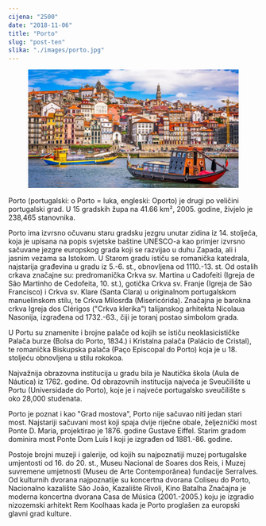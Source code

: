 ```yaml
---
cijena: "2500"
date: "2018-11-06"
title: "Porto"
slug: "post-ten"
slika: "./images/porto.jpg"
---
```


<!-- markdownlint-disable MD033 -->

<figure class="figure">
    <img src="./images/porto.jpg" alt="Title"/>
</figure>

Porto (portugalski: o Porto = luka, engleski: Oporto) je drugi po veličini portugalski grad. U 15 gradskih župa na 41.66 km², 2005. godine, živjelo je 238,465 stanovnika.

Porto ima izvrsno očuvanu staru gradsku jezgru unutar zidina iz 14. stoljeća, koja je upisana na popis svjetske baštine UNESCO-a kao primjer izvrsno sačuvane jezgre europskog grada koji se razvijao u duhu Zapada, ali i jasnim vezama sa Istokom. U Starom gradu ističu se romanička katedrala, najstarija građevina u gradu iz 5.-6. st., obnovljena od 1110.-13. st. Od ostalih crkava značajne su: predromanička Crkva sv. Martina u Cadofeiti (Igreja de São Martinho de Cedofeita, 10. st.), gotička Crkva sv. Franje (Igreja de São Francisco) i Crkva sv. Klare (Santa Clara) u originalnom portugalskom manuelinskom stilu, te Crkva Milosrđa (Misericórida). Značajna je barokna crkva Igreja dos Clérigos ("Crkva klerika") talijanskog arhitekta Nicolaua Nasonija, izgrađena od 1732.-63., čiji je toranj postao simbolom grada.

U Portu su znamenite i brojne palače od kojih se ističu neoklasicističke Palača burze (Bolsa do Porto, 1834.) i Kristalna palača (Palácio de Cristal), te romanička Biskupska palača (Paço Episcopal do Porto) koja je u 18. stoljeću obnovljena u stilu rokokoa.

Najvažnija obrazovna institucija u gradu bila je Nautička škola (Aula de Náutica) iz 1762. godine. Od obrazovnih institucija najveća je Sveučilište u Portu (Universidade do Porto), koje je i najveće portugalsko sveučilište s oko 28,000 studenata.

Porto je poznat i kao "Grad mostova", Porto nije sačuvao niti jedan stari most. Najstariji sačuvani most koji spaja dvije riječne obale, željeznički most Ponte D. Maria, projektirao je 1876. godine Gustave Eiffel. Starim gradom dominira most Ponte Dom Luís I koji je izgrađen od 1881.-86. godine.

Postoje brojni muzeji i galerije, od kojih su najpoznatiji muzej portugalske umjentosti od 16. do 20. st., Museu Nacional de Soares dos Reis, i Muzej suvremene umjetnosti (Museu de Arte Contemporânea) fundacije Serralves. Od kulturnih dvorana najpoznatije su koncertna dvorana Coliseu do Porto, Nacionalno kazalište São João, Kazalište Rivoli, Kino Batalha Značajna je moderna koncertna dvorana Casa de Música (2001.-2005.) koju je izgradio nizozemski arhitekt Rem Koolhaas kada je Porto proglašen za europski glavni grad kulture.
